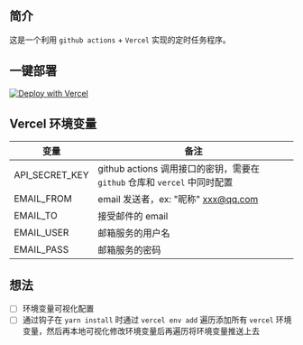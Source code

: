 ## 简介
这是一个利用 `github actions` + `Vercel` 实现的定时任务程序。

## 一键部署
[![Deploy with Vercel](https://vercel.com/button)](https://vercel.com/new/clone?repository-url=https%3A%2F%2Fgithub.com%2F3Alan%2Fcron-job&env=API_SECRET_KEY&envDescription=github%20action%20%E5%AF%B9%E5%BA%94%E7%9A%84%20secret)

## Vercel 环境变量
| 变量 | 备注 |
| --- | --- |
| API_SECRET_KEY | github actions 调用接口的密钥，需要在 `github` 仓库和 `vercel` 中同时配置 |
| EMAIL_FROM | email 发送者，ex: "昵称" <xxx@qq.com> |
| EMAIL_TO | 接受邮件的 email |
| EMAIL_USER | 邮箱服务的用户名 |
| EMAIL_PASS | 邮箱服务的密码 |

## 想法
- [ ] 环境变量可视化配置
- [ ] 通过钩子在 `yarn install` 时通过 `vercel env add` 遍历添加所有 `vercel` 环境变量，然后再本地可视化修改环境变量后再遍历将环境变量推送上去